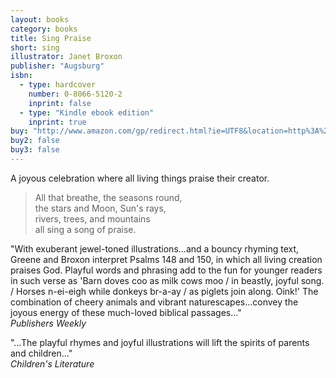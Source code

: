 ```yaml
---
layout: books
category: books
title: Sing Praise
short: sing
illustrator: Janet Broxon
publisher: "Augsburg"
isbn:
  - type: hardcover
    number: 0-8066-5120-2
    inprint: false
  - type: "Kindle ebook edition"
    inprint: true
buy: "http://www.amazon.com/gp/redirect.html?ie=UTF8&location=http%3A%2F%2Fwww.amazon.com%2FSing-Praise-Rhonda-Gowler-Greene%2Fdp%2F0806651202%3Fie%3DUTF8%26s%3Dbooks%26qid%3D1207814549%26sr%3D8-6&tag=rhondgowlegre-20&linkCode=ur2&camp=1789&creative=9325"
buy2: false
buy3: false
---
```


A joyous celebration where all living things praise their creator.

<blockquote class="excerpt"><p2 class="excerpt">
All that breathe, the seasons round, <br />
the stars and Moon, Sun's rays, <br />
rivers, trees, and mountains <br />
all sing a song of praise.
</p2></blockquote>

"With exuberant jewel-toned illustrations…and a bouncy rhyming text, Greene and Broxon interpret Psalms 148 and 150, in which all living creation praises God. Playful words and phrasing add to the fun for younger readers in such verse as 'Barn doves coo as milk cows moo / in beastly, joyful song. / Horses n-ei-eigh while donkeys br-a-ay / as piglets join along. Oink!' The combination of cheery animals and vibrant naturescapes…convey the joyous energy of these much-loved biblical passages…"  
_Publishers Weekly_

"…The playful rhymes and joyful illustrations will lift the spirits of parents and children…"  
_Children's Literature_